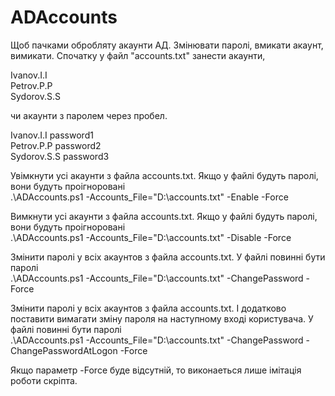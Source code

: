 # ADAccounts
Щоб пачками обробляту акаунти АД. Змінювати паролі, вмикати акаунт, вимикати.
Спочатку у файл "accounts.txt" занести акаунти,  

Ivanov.I.I  
Petrov.P.P  
Sydorov.S.S  

чи акаунти з паролем через пробел.  

Ivanov.I.I password1  
Petrov.P.P password2  
Sydorov.S.S password3  

Увімкнути усі акаунти з файла accounts.txt. Якщо у файлі будуть паролі, вони будуть проігноровані  
.\ADAccounts.ps1 -Accounts_File="D:\accounts.txt" -Enable -Force

Вимкнути усі акаунти з файла accounts.txt. Якщо у файлі будуть паролі, вони будуть проігноровані  
.\ADAccounts.ps1 -Accounts_File="D:\accounts.txt" -Disable -Force

Змінити паролі у всіх акаунтов з файла accounts.txt. У файлі повинні бути паролі  
.\ADAccounts.ps1 -Accounts_File="D:\accounts.txt" -ChangePassword -Force

Змінити паролі у всіх акаунтов з файла accounts.txt. І додатково поставити вимагати зміну пароля на наступному вході користувача. У файлі повинні бути паролі  
.\ADAccounts.ps1 -Accounts_File="D:\accounts.txt" -ChangePassword -ChangePasswordAtLogon -Force

Якщо параметр -Force буде відсутній, то виконаеться лише імітація роботи скріпта.
